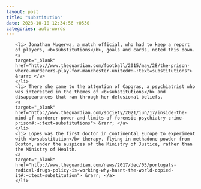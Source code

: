 ```yaml
---
layout: post
title: "substitution"
date: 2023-10-10 12:34:56 +0530
categories: auto-words
---
```

<ol>

    <li> Jonathan Mugerwa, a match official, who had to keep a report of players, <b>substitutions</b>, goals and cards, noted this down.
    <a 
    target="_blank" 
    href="http://www.theguardian.com/football/2015/may/28/the-prison-where-murderers-play-for-manchester-united#:~:text=substitutions"> &rarr; </a>
    </li>
    <li> There she came to the attention of Capgras, a psychiatrist who was interested in the themes of <b>substitutions</b> and disappearances that ran through her delusional beliefs.
    <a 
    target="_blank" 
    href="http://www.theguardian.com/society/2021/jun/17/inside-the-mind-of-murderer-power-and-limits-of-forensic-psychiatry-crime-prison#:~:text=substitutions"> &rarr; </a>
    </li>
    <li> Lopes was the first doctor in continental Europe to experiment with <b>substitution</b> therapy, flying in methadone powder from Boston, under the auspices of the Ministry of Justice, rather than the Ministry of Health.
    <a 
    target="_blank" 
    href="http://www.theguardian.com/news/2017/dec/05/portugals-radical-drugs-policy-is-working-why-hasnt-the-world-copied-it#:~:text=substitution"> &rarr; </a>
    </li>